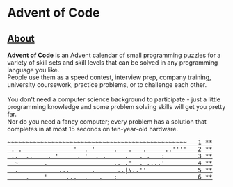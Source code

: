 # Advent of Code

## [About](https://adventofcode.com/2021/about)

**Advent of Code** is an Advent calendar of small programming puzzles for a variety of skill sets and skill levels that can be solved in any programming language you like.<br />
People use them as a speed contest, interview prep, company training, university coursework, practice problems, or to challenge each other.<br />
<br />
You don't need a computer science background to participate - just a little programming knowledge and some problem solving skills will get you pretty far.<br />
Nor do you need a fancy computer; every problem has a solution that completes in at most 15 seconds on ten-year-old hardware.

<pre>
<a href="https://adventofcode.com/2021/day/1">~~~~~~~~~~~~~~~~~~~~~~~~~~~~~~~~~~~~~~~~~~~~~~~~~   1 **</a>
<a href="https://adventofcode.com/2021/day/2"> . .              '  . '     .   .   .     ..''''   2 **</a>
<a href="https://adventofcode.com/2021/day/3"> ..  ..    . '     . '  . .     .   . .   :         3 **</a>
<a href="https://adventofcode.com/2021/day/4">  ~       .                  .. .'  . ....'         4 **</a>
<a href="https://adventofcode.com/2021/day/5">  .           ...      .      ..|\..''              5 **</a>
<a href="https://adventofcode.com/2021/day/6">     .    '     ...  .   .   :                      6 **</a>
</pre>
